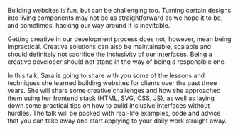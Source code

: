 Building websites is fun, but can be challenging too. Turning certain designs into living components may not be as straightforward as we hope it to be, and sometimes, hacking our way around it is inevitable.

Getting creative in our development process does not, however, mean being impractical. Creative solutions can also be maintainable, scalable and should definitely not sacrifice the inclusivity of our interfaces. Being a creative developer should not stand in the way of being a responsible one.

In this talk, Sara is going to share with you some of the lessons and techniques she learned building websites for clients over the past three years. She will share some creative challenges and how she approached them using her frontend stack (HTML, SVG, CSS, JS), as well as laying down some practical tips on how to build inclusive interfaces without hurdles. The talk will be packed with real-life examples, code and advice that you can take away and start applying to your daily work straight away.
